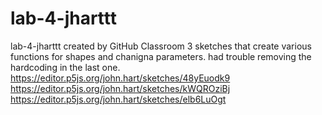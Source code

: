 # lab-4-jharttt
lab-4-jharttt created by GitHub Classroom
3 sketches that create various functions for shapes and chanigna parameters. had trouble removing the hardcoding in the last one.
https://editor.p5js.org/john.hart/sketches/48yEuodk9
https://editor.p5js.org/john.hart/sketches/kWQROziBj
https://editor.p5js.org/john.hart/sketches/elb6LuOgt
